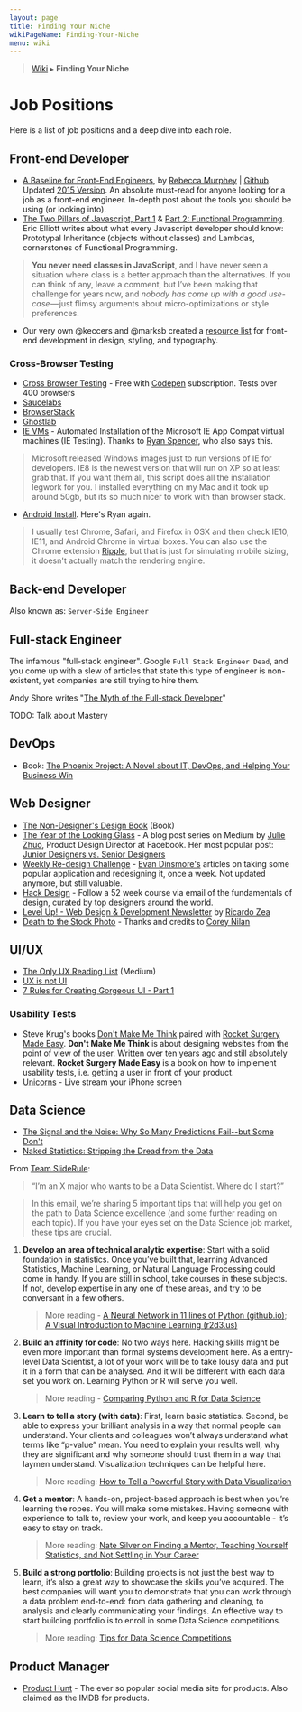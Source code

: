 ```yaml
---
layout: page
title: Finding Your Niche
wikiPageName: Finding-Your-Niche
menu: wiki
---
```


> [Wiki](Home) ▸ **Finding Your Niche**

# Job Positions

Here is a list of job positions and a deep dive into each role.

## Front-end Developer

* [A Baseline for Front-End Engineers](http://rmurphey.com/blog/2012/04/12/a-baseline-for-front-end-developers/), by [Rebecca Murphey](https://twitter.com/rmurphey) | [Github](https://github.com/rmurphey). Updated [2015 Version](http://rmurphey.com/blog/2015/03/23/a-baseline-for-front-end-developers-2015/). An absolute must-read for anyone looking for a job as a front-end engineer. In-depth post about the tools you should be using (or looking into).
* [The Two Pillars of Javascript, Part 1](https://medium.com/javascript-scene/the-two-pillars-of-javascript-ee6f3281e7f3) & [Part 2: Functional Programming](https://medium.com/javascript-scene/the-two-pillars-of-javascript-pt-2-functional-programming-a63aa53a41a4). Eric Elliott writes about what every Javascript developer should know: Prototypal Inheritance (objects without classes) and Lambdas, cornerstones of Functional Programming.

> **You never need classes in JavaScript**, and I have never seen a situation where class is a better approach than the alternatives. If you can think of any, leave a comment, but I’ve been making that challenge for years now, and *nobody has come up with a good use-case* — just flimsy arguments about micro-optimizations or style preferences.

* Our very own @keccers and @marksb created a [resource list](https://github.com/keccers/resource_list) for front-end development in design, styling, and typography.

### Cross-Browser Testing

* [Cross Browser Testing](http://crossbrowsertesting.com/) - Free with [Codepen](http://codepen.io/) subscription. Tests over 400 browsers
* [Saucelabs](https://saucelabs.com/)
* [BrowserStack](https://www.browserstack.com/)
* [Ghostlab](http://vanamco.com/ghostlab/)
* [IE VMs](https://github.com/xdissent/ievms) - Automated Installation of the Microsoft IE App Compat virtual machines (IE Testing). Thanks to [Ryan Spencer](https://twitter.com/ryanjoelspencer), who also says this.

> Microsoft released Windows images just to run versions of IE for developers. IE8 is the newest version that will run on XP so at least grab that. If you want them all, this script does all the installation legwork for you. I installed everything on my Mac and it took up around 50gb, but its so much nicer to work with than browser stack.

* [Android Install](http://www.android-x86.org/). Here's Ryan again.

> I usually test Chrome, Safari, and Firefox in OSX and then check IE10, IE11, and Android Chrome in virtual boxes. You can also use the Chrome extension [Ripple](https://chrome.google.com/webstore/detail/ripple-emulator-beta/geelfhphabnejjhdalkjhgipohgpdnoc), but that is just for simulating mobile sizing, it doesn't actually match the rendering engine.

## Back-end Developer

Also known as: `Server-Side Engineer`

## Full-stack Engineer

The infamous "full-stack engineer". Google `Full Stack Engineer Dead`, and you come up with a slew of articles that state this type of engineer is non-existent, yet companies are still trying to hire them.

Andy Shore writes "[The Myth of the Full-stack Developer](http://andyshora.com/full-stack-developers.html)"

TODO: Talk about Mastery

## DevOps

* Book: [The Phoenix Project: A Novel about IT, DevOps, and Helping Your Business Win](http://www.amazon.com/Phoenix-Project-DevOps-Helping-Business/dp/0988262509)

## Web Designer

* [The Non-Designer's Design Book](http://www.amazon.com/gp/product/0321534042/) (Book)
* [The Year of the Looking Glass](https://medium.com/the-year-of-the-looking-glass) - A blog post series on Medium by [Julie Zhuo](https://twitter.com/joulee), Product Design Director at Facebook. Her most popular post: [Junior Designers vs. Senior Designers](https://medium.com/the-year-of-the-looking-glass/junior-designers-vs-senior-designers-fbe483d3b51e)
* [Weekly Re-design Challenge](https://medium.com/weekly-redesign-challenge) - [Evan Dinsmore's](https://twitter.com/evandinsmore) articles on taking some popular application and redesigning it, once a week. Not updated anymore, but still valuable.
* [Hack Design](https://hackdesign.org/) - Follow a 52 week course via email of the fundamentals of design, curated by top designers around the world.
* [Level Up! - Web Design & Development Newsletter](http://tinyletter.com/levelupnewsletter) by [Ricardo Zea](https://twitter.com/ricardozea)
* [Death to the Stock Photo](http://deathtothestockphoto.com/) - Thanks and credits to [Corey Nilan](https://github.com/cen10)

## UI/UX

* [The Only UX Reading List](https://medium.com/@span870/the-only-ux-reading-list-ever-d420edb3f4ff) (Medium)
* [UX is not UI](http://www.helloerik.com/ux-is-not-ui)
* [7 Rules for Creating Gorgeous UI - Part 1](https://medium.com/@erikdkennedy/7-rules-for-creating-gorgeous-ui-part-1-559d4e805cda)

### Usability Tests

* Steve Krug's books [Don't Make Me Think](http://www.amazon.com/Dont-Make-Think-Revisited-Usability/dp/0321965515) paired with [Rocket Surgery Made Easy](http://www.amazon.com/Rocket-Surgery-Made-Easy--Yourself/dp/0321657292/ref=sr_1_2?s=books&ie=UTF8&qid=1432457661&sr=1-2&keywords=krug). **Don't Make Me Think** is about designing websites from the point of view of the user. Written over ten years ago and still absolutely relevant. **Rocket Surgery Made Easy** is a book on how to implement usability tests, i.e. getting a user in front of your product.
* [Unicorns](https://unicorns.io/) - Live stream your iPhone screen

## Data Science

* [The Signal and the Noise: Why So Many Predictions Fail--but Some Don't](http://www.amazon.com/Signal-Noise-Many-Predictions-Fail--but/dp/0143125087)
* [Naked Statistics: Stripping the Dread from the Data](http://www.amazon.com/Naked-Statistics-Stripping-Dread-Data/dp/039334777X)

From [Team SlideRule](https://www.mysliderule.com/):

> “I’m an X major who wants to be a Data Scientist. Where do I start?”
 
> In this email, we’re sharing 5 important tips that will help you get on the path to Data Science excellence (and some further reading on each topic). If you have your eyes set on the Data Science job market, these tips are crucial.
 
1. **Develop an area of technical analytic expertise**: Start with a solid foundation in statistics. Once you’ve built that, learning Advanced Statistics, Machine Learning, or Natural Language Processing could come in handy. If you are still in school, take courses in these subjects. If not, develop expertise in any one of these areas, and try to be conversant in a few others.

    > More reading - [A Neural Network in 11 lines of Python (github.io)](http://iamtrask.github.io/2015/07/12/basic-python-network); [A Visual Introduction to Machine Learning (r2d3.us)](http://www.r2d3.us/visual-intro-to-machine-learning-part-1)
 
2. **Build an affinity for code**: No two ways here. Hacking skills might be even more important than formal systems development here. As a entry-level Data Scientist, a lot of your work will be to take lousy data and put it in a form that can be analysed. And it will be different with each data set you work on. Learning Python or R will serve you well.

    > More reading - [Comparing Python and R for Data Science](http://blog.dominodatalab.com/comparing-python-and-r-for-data-science)
 
3. **Learn to tell a story (with data)**:  First, learn basic statistics. Second, be able to express your brilliant analysis in a way that normal people can understand. Your clients and colleagues won’t always understand what terms like “p-value” mean. You need to explain your results well, why they are significant and why someone should trust them in a way that laymen understand. Visualization techniques can be helpful here.

    > More reading: [How to Tell a Powerful Story with Data Visualization](http://www.dtelepathy.com/blog/business/how-to-tell-a-powerful-story-with-data-visualization?__s=xotuoq4sjvkzrcdqipk1)
 
4. **Get a mentor**: A hands-on, project-based approach is best when you’re learning the ropes. You will make some mistakes. Having someone with experience to talk to, review your work, and keep you accountable - it’s easy to stay on track.

    > More reading: [Nate Silver on Finding a Mentor, Teaching Yourself Statistics, and Not Settling in Your Career](https://hbr.org/2013/09/nate-silver-on-finding-a-mentor-teaching-yourself-statistics-and-not-settling-in-your-career)
 
5. **Build a strong portfolio**: Building projects is not just the best way to learn, it’s also a great way to showcase the skills you’ve acquired. The best companies will want you to demonstrate that you can work through a data problem end-to-end: from data gathering and cleaning, to analysis and clearly communicating your findings. An effective way to start building portfolio is to enroll in some Data Science competitions.

    > More reading: [Tips for Data Science Competitions](http://www.slideshare.net/OwenZhang2/tips-for-data-science-competitions)

## Product Manager

* [Product Hunt](http://www.producthunt.com/) - The ever so popular social media site for products. Also claimed as the IMDB for products.
